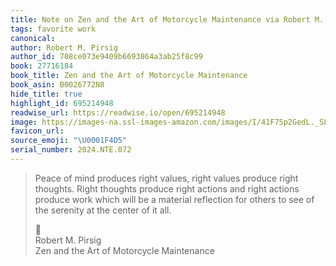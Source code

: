 ```yaml
---
title: Note on Zen and the Art of Motorcycle Maintenance via Robert M. Pirsig
tags: favorite work
canonical:
author: Robert M. Pirsig
author_id: 708ce073e9409b6693864a3ab25f8c99
book: 27716184
book_title: Zen and the Art of Motorcycle Maintenance
book_asin: B0026772N8
hide_title: true
highlight_id: 695214948
readwise_url: https://readwise.io/open/695214948
image: https://images-na.ssl-images-amazon.com/images/I/41F75p2GedL._SL200_.jpg
favicon_url:
source_emoji: "\U0001F4D5"
serial_number: 2024.NTE.072
---
```

> Peace of mind produces right values, right values produce right thoughts. Right thoughts produce right actions and right actions produce work which will be a material reflection for others to see of the serenity at the center of it all.
> <div class="quoteback-footer"><div class="quoteback-avatar"><span class="mini-emoji"> 📕</span></div><div class="quoteback-metadata"><div class="metadata-inner"><span style="display:none">FROM:</span><div aria-label="Robert M. Pirsig" class="quoteback-author"> Robert M. Pirsig</div><div aria-label="Zen and the Art of Motorcycle Maintenance" class="quoteback-title"> Zen and the Art of Motorcycle Maintenance</div></div></div></div>